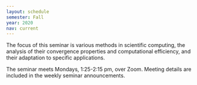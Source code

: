 ```yaml
---
layout: schedule
semester: Fall
year: 2020
nav: current
---
```


The focus of this seminar is various methods in scientific computing,
the analysis of their convergence properties and computational efficiency,
and their adaptation to specific applications.

The seminar meets Mondays, 1:25-2:15 pm, over Zoom. Meeting details are included in the weekly seminar announcements.

